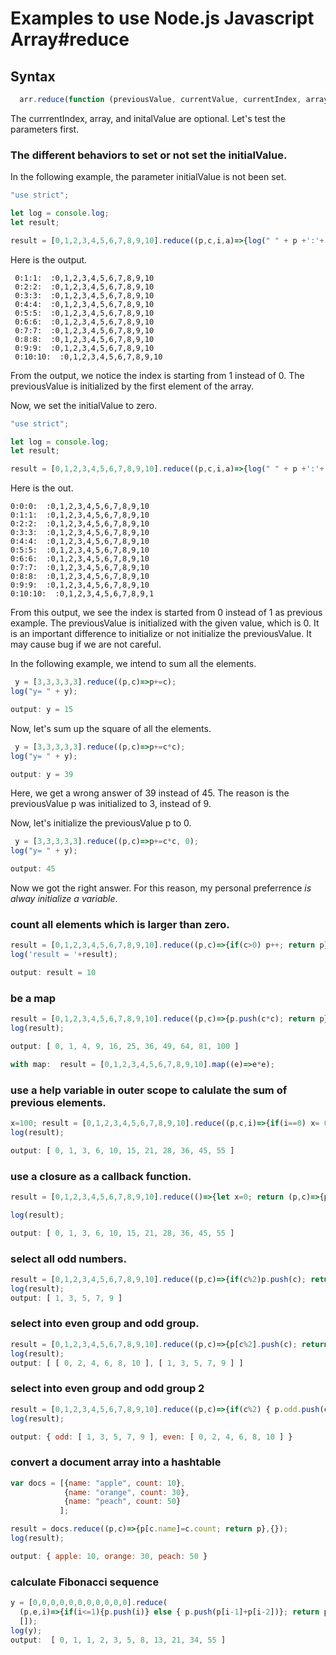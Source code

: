 # Examples to use Node.js Javascript Array#reduce

## Syntax
```js
  arr.reduce(function (previousValue, currentValue, currentIndex, array) { ... }, initialValue);

```
The currrentIndex, array, and initalValue are optional.
Let's test the parameters first.

### The different behaviors to set or not set the initialValue.

In the following example, the parameter initialValue is not been set. 


```js
"use strict";

let log = console.log;
let result;

result = [0,1,2,3,4,5,6,7,8,9,10].reduce((p,c,i,a)=>{log(" " + p +':'+ c+':'+i+':  :'+a); return p});
```
Here is the output.
```
 0:1:1:  :0,1,2,3,4,5,6,7,8,9,10
 0:2:2:  :0,1,2,3,4,5,6,7,8,9,10
 0:3:3:  :0,1,2,3,4,5,6,7,8,9,10
 0:4:4:  :0,1,2,3,4,5,6,7,8,9,10
 0:5:5:  :0,1,2,3,4,5,6,7,8,9,10
 0:6:6:  :0,1,2,3,4,5,6,7,8,9,10
 0:7:7:  :0,1,2,3,4,5,6,7,8,9,10
 0:8:8:  :0,1,2,3,4,5,6,7,8,9,10
 0:9:9:  :0,1,2,3,4,5,6,7,8,9,10
 0:10:10:  :0,1,2,3,4,5,6,7,8,9,10
 ```
 From the output, we notice the index is starting from 1 instead of 0. The previousValue is initialized by the first element of the array.
 
  Now, we set the initialValue to zero.
 
 ```js
"use strict";

let log = console.log;
let result;

result = [0,1,2,3,4,5,6,7,8,9,10].reduce((p,c,i,a)=>{log(" " + p +':'+ c+':'+i+':  :'+a); return p}, 0);
```

Here is the out.
 ```
 0:0:0:  :0,1,2,3,4,5,6,7,8,9,10
 0:1:1:  :0,1,2,3,4,5,6,7,8,9,10
 0:2:2:  :0,1,2,3,4,5,6,7,8,9,10
 0:3:3:  :0,1,2,3,4,5,6,7,8,9,10
 0:4:4:  :0,1,2,3,4,5,6,7,8,9,10
 0:5:5:  :0,1,2,3,4,5,6,7,8,9,10
 0:6:6:  :0,1,2,3,4,5,6,7,8,9,10
 0:7:7:  :0,1,2,3,4,5,6,7,8,9,10
 0:8:8:  :0,1,2,3,4,5,6,7,8,9,10
 0:9:9:  :0,1,2,3,4,5,6,7,8,9,10
 0:10:10:  :0,1,2,3,4,5,6,7,8,9,1
 ```
 
 From this output, we see the index is started from 0 instead of 1 as previous example. The previousValue is initialized with the given value, which is 0. It is an important difference to initialize or not initialize the previousValue. It may cause bug if we are not careful.
 
 In the following example, we intend to sum all the elements.
 
```js
 y = [3,3,3,3,3].reduce((p,c)=>p+=c);
log("y= " + y);

output: y = 15
```
Now, let's sum up the square of all the elements.
```js
 y = [3,3,3,3,3].reduce((p,c)=>p+=c*c);
log("y= " + y);

output: y = 39
```

Here, we get a wrong answer of 39 instead of 45. The reason is the previousValue p was initialized to 3, instead of 9.

Now, let's initialize the previousValue p to 0.
```js
 y = [3,3,3,3,3].reduce((p,c)=>p+=c*c, 0);
log("y= " + y);

output: 45
```

Now we got the right answer. For this reason, my personal preferrence *is alway initialize a variable*.

### count all elements which is larger than zero.

```js
result = [0,1,2,3,4,5,6,7,8,9,10].reduce((p,c)=>{if(c>0) p++; return p}, 0);
log('result = '+result);

output: result = 10
```

### be a map
```js
result = [0,1,2,3,4,5,6,7,8,9,10].reduce((p,c)=>{p.push(c*c); return p}, []);
log(result);

output: [ 0, 1, 4, 9, 16, 25, 36, 49, 64, 81, 100 ]

with map:  result = [0,1,2,3,4,5,6,7,8,9,10].map((e)=>e*e);
```

### use a help variable in outer scope to calulate the sum of previous elements.

```js
x=100; result = [0,1,2,3,4,5,6,7,8,9,10].reduce((p,c,i)=>{if(i==0) x= 0; x+=c; p.push(x); return p}, []);
log(result);

output: [ 0, 1, 3, 6, 10, 15, 21, 28, 36, 45, 55 ]
```

### use a closure as a callback function.
```js
result = [0,1,2,3,4,5,6,7,8,9,10].reduce(()=>{let x=0; return (p,c)=>{p.push(x+=c); return p}}(), []);

log(result);

output: [ 0, 1, 3, 6, 10, 15, 21, 28, 36, 45, 55 ]
```

### select all odd numbers.

```js
result = [0,1,2,3,4,5,6,7,8,9,10].reduce((p,c)=>{if(c%2)p.push(c); return p}, []);
log(result);
output: [ 1, 3, 5, 7, 9 ]
```

### select into even group and odd group.

```js
result = [0,1,2,3,4,5,6,7,8,9,10].reduce((p,c)=>{p[c%2].push(c); return p}, [[],[]]);
log(result);
output: [ [ 0, 2, 4, 6, 8, 10 ], [ 1, 3, 5, 7, 9 ] ]
```

### select into even group and odd group 2
```js
result = [0,1,2,3,4,5,6,7,8,9,10].reduce((p,c)=>{if(c%2) { p.odd.push(c)} else {p.even.push(c)}; return p}, { odd: [], even: []});
log(result);

output: { odd: [ 1, 3, 5, 7, 9 ], even: [ 0, 2, 4, 6, 8, 10 ] }
```

### convert a document array into a hashtable
```js
var docs = [{name: "apple", count: 10}, 
            {name: "orange", count: 30},
            {name: "peach", count: 50}
           ];

result = docs.reduce((p,c)=>{p[c.name]=c.count; return p},{});
log(result);

output: { apple: 10, orange: 30, peach: 50 }
```
### calculate Fibonacci sequence

```js
y = [0,0,0,0,0,0,0,0,0,0,0].reduce(
  (p,e,i)=>{if(i<=1){p.push(i)} else { p.push(p[i-1]+p[i-2])}; return p}, 
  []);
log(y);
output:  [ 0, 1, 1, 2, 3, 5, 8, 13, 21, 34, 55 ]
```
